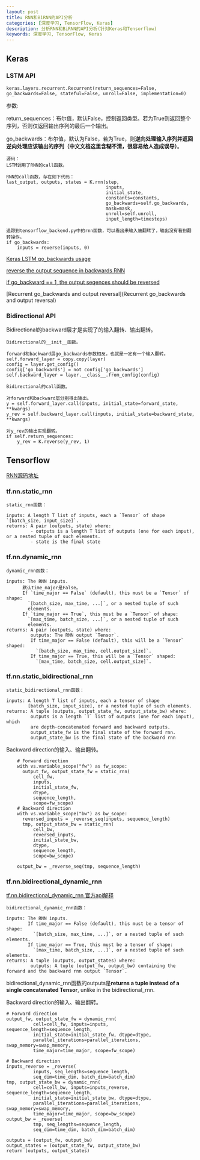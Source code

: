 ```yaml
---
layout: post
title: RNN和BiRNN的API分析
categories: [深度学习, TensorFlow, Keras]
description: 分析RNN和BiRNN的API分析(针对Keras和Tensorflow)
keywords: 深度学习, TensorFlow, Keras
---
```


## Keras

### LSTM API

```
keras.layers.recurrent.Recurrent(return_sequences=False, go_backwards=False, stateful=False, unroll=False, implementation=0)
```

参数: 

return\_sequences：布尔值，默认False，控制返回类型。若为True则返回整个序列，否则仅返回输出序列的最后一个输出。

go\_backwards：布尔值，默认为False，若为True，则**逆向处理输入序列并返回逆向处理应该输出的序列（中文文档这里含糊不清，很容易给人造成误导）**。

```
源码：
LSTM调用了RNN的call函数。

RNN的call函数，存在如下代码：
last_output, outputs, states = K.rnn(step,
                                     inputs,
                                     initial_state,
                                     constants=constants,
                                     go_backwards=self.go_backwards,
                                     mask=mask,
                                     unroll=self.unroll,
                                     input_length=timesteps)

追踪到tensorflow_backend.py中的rnn函数，可以看出来输入被翻转了，输出没有看到翻转操作。
if go_backwards:
    inputs = reverse(inputs, 0)
```

[Keras LSTM go\_backwards usage](https://stackoverflow.com/questions/49946942/keras-lstm-go-backwards-usage)

[reverse the output sequence in backwards RNN](https://github.com/keras-team/keras/pull/1674)

[if go\_backward == 1, the output seqences should be reversed](https://github.com/keras-team/keras/issues/1703)

[Recurrent go\_backwards and output reversal](Recurrent go_backwards and output reversal)

### Bidirectional API

Bidirectional的backward层才是实现了的输入翻转、输出翻转。

```
Bidirectional的__init__函数。

forward和backward层go_backwards参数相反，也就是一定有一个输入翻转。
self.forward_layer = copy.copy(layer)
config = layer.get_config()
config['go_backwards'] = not config['go_backwards']
self.backward_layer = layer.__class__.from_config(config)

Bidirectional的call函数。

对forward和backward层分别得出输出。
y = self.forward_layer.call(inputs, initial_state=forward_state, **kwargs)
y_rev = self.backward_layer.call(inputs, initial_state=backward_state, **kwargs)

对y_rev的输出实现翻转。
if self.return_sequences:
    y_rev = K.reverse(y_rev, 1)
```

## Tensorflow

[RNN源码地址](https://github.com/tensorflow/tensorflow/blob/master/tensorflow/python/ops/rnn.py)

### tf.nn.static\_rnn

```
static_rnn函数：

inputs: A length T list of inputs, each a `Tensor` of shape `[batch_size, input_size]`.
returns: A pair (outputs, state) where:
    	 - outputs is a length T list of outputs (one for each input), or a nested tuple of such elements.
    	 - state is the final state
```

### tf.nn.dynamic\_rnn

```
dynamic_rnn函数：

inputs: The RNN inputs.
      默认time_major是False。
      If `time_major == False` (default), this must be a `Tensor` of shape:
        `[batch_size, max_time, ...]`, or a nested tuple of such
        elements.
      If `time_major == True`, this must be a `Tensor` of shape:
        `[max_time, batch_size, ...]`, or a nested tuple of such
        elements.
returns: A pair (outputs, state) where:
         outputs: The RNN output `Tensor`.
         If time_major == False (default), this will be a `Tensor` shaped:
           `[batch_size, max_time, cell.output_size]`.
         If time_major == True, this will be a `Tensor` shaped:
           `[max_time, batch_size, cell.output_size]`.
```

### tf.nn.static\_bidirectional\_rnn

```
static_bidirectional_rnn函数：

inputs: A length T list of inputs, each a tensor of shape
        [batch_size, input_size], or a nested tuple of such elements.
returns: A tuple (outputs, output_state_fw, output_state_bw) where:
         outputs is a length `T` list of outputs (one for each input), which
         are depth-concatenated forward and backward outputs.
         output_state_fw is the final state of the forward rnn.
         output_state_bw is the final state of the backward rnn
```

Backward direction的输入、输出翻转。

```
    # Forward direction
    with vs.variable_scope("fw") as fw_scope:
      output_fw, output_state_fw = static_rnn(
          cell_fw,
          inputs,
          initial_state_fw,
          dtype,
          sequence_length,
          scope=fw_scope)
    # Backward direction
    with vs.variable_scope("bw") as bw_scope:
      reversed_inputs = _reverse_seq(inputs, sequence_length)
      tmp, output_state_bw = static_rnn(
          cell_bw,
          reversed_inputs,
          initial_state_bw,
          dtype,
          sequence_length,
          scope=bw_scope)

    output_bw = _reverse_seq(tmp, sequence_length)
```

### tf.nn.bidirectional\_dynamic\_rnn

[tf.nn.bidirectional\_dynamic\_rnn 官方api解释](https://www.tensorflow.org/api_docs/python/tf/nn/bidirectional_dynamic_rnn)

```
bidirectional_dynamic_rnn函数：

inputs: The RNN inputs.
        If time_major == False (default), this must be a tensor of shape:
          `[batch_size, max_time, ...]`, or a nested tuple of such elements.
        If time_major == True, this must be a tensor of shape:
          `[max_time, batch_size, ...]`, or a nested tuple of such elements.
returns: A tuple (outputs, output_states) where:
         outputs: A tuple (output_fw, output_bw) containing the forward and the backward rnn output `Tensor`.
```

bidirectional\_dynamic\_rnn函数的outputs是**returns a tuple instead of a single concatenated Tensor**, unlike in the bidirectional\_rnn.

Backward direction的输入、输出翻转。

```
# Forward direction
output_fw, output_state_fw = dynamic_rnn(
          cell=cell_fw, inputs=inputs, sequence_length=sequence_length,
          initial_state=initial_state_fw, dtype=dtype,
          parallel_iterations=parallel_iterations, swap_memory=swap_memory,
          time_major=time_major, scope=fw_scope)

# Backward direction
inputs_reverse = _reverse(
          inputs, seq_lengths=sequence_length,
          seq_dim=time_dim, batch_dim=batch_dim)
tmp, output_state_bw = dynamic_rnn(
          cell=cell_bw, inputs=inputs_reverse, sequence_length=sequence_length,
          initial_state=initial_state_bw, dtype=dtype,
          parallel_iterations=parallel_iterations, swap_memory=swap_memory,
          time_major=time_major, scope=bw_scope)
output_bw = _reverse(
          tmp, seq_lengths=sequence_length,
          seq_dim=time_dim, batch_dim=batch_dim)

outputs = (output_fw, output_bw)
output_states = (output_state_fw, output_state_bw)
return (outputs, output_states)
```
